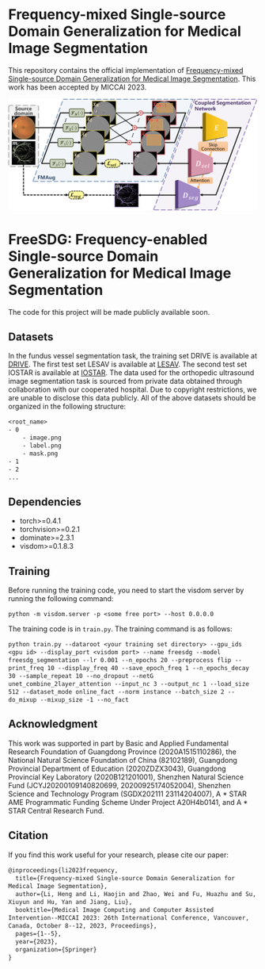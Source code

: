 # Frequency-mixed Single-source Domain Generalization for Medical Image Segmentation

This repository contains the official implementation of [Frequency-mixed Single-source Domain Generalization for Medical Image Segmentation](https://arxiv.org/abs/2307.09005). This work has been accepted by MICCAI 2023.

![](images/miccai2023.png)

# FreeSDG: Frequency-enabled Single-source Domain Generalization for Medical Image Segmentation

The code for this project will be made publicly available soon.

## Datasets

In the fundus vessel segmentation task, the training set DRIVE is available at [DRIVE](https://drive.grand-challenge.org/).
The first test set LESAV is available at [LESAV](https://figshare.com/articles/dataset/LES-AV_dataset/11857698).
The second test set IOSTAR is available at [IOSTAR](http://www.retinacheck.org/download-iostar-retinal-vessel-segmentation-dataset).
The data used for the orthopedic ultrasound image segmentation task is sourced from private data obtained through collaboration with our cooperated hospital. Due to copyright restrictions, we are unable to disclose this data publicly.
All of the above datasets should be organized in the following structure:

```
<root_name>
- 0
    - image.png
    - label.png
    - mask.png
- 1
- 2
...
```

## Dependencies

* torch>=0.4.1
* torchvision>=0.2.1
* dominate>=2.3.1
* visdom>=0.1.8.3

## Training

Before running the training code, you need to start the visdom server by running the following command:

```
python -m visdom.server -p <some free port> --host 0.0.0.0
```

The training code is in `train.py`. The training command is as follows:

```
python train.py --dataroot <your training set directory> --gpu_ids <gpu id> --display_port <visdom port> --name freesdg --model freesdg_segmentation --lr 0.001 --n_epochs 20 --preprocess flip --print_freq 10 --display_freq 40 --save_epoch_freq 1 --n_epochs_decay 30 --sample_repeat 10 --no_dropout --netG unet_combine_2layer_attention --input_nc 3 --output_nc 1 --load_size 512 --dataset_mode online_fact --norm instance --batch_size 2 --do_mixup --mixup_size -1 --no_fact
```

## Acknowledgment
This work was supported in part by Basic and Applied Fundamental Research Foundation of Guangdong Province (2020A1515110286), the National Natural Science Foundation of China (82102189), Guangdong Provincial Department of Education (2020ZDZX3043), Guangdong Provincial Key Laboratory (2020B121201001), Shenzhen Natural Science Fund (JCYJ20200109140820699, 20200925174052004), Shenzhen Science and Technology Program (SGDX202111 23114204007), A * STAR AME Programmatic Funding Scheme Under Project A20H4b0141, and A * STAR Central Research Fund.

## Citation

If you find this work useful for your research, please cite our paper:

```
@inproceedings{li2023frequency,
  title={Frequency-mixed Single-source Domain Generalization for Medical Image Segmentation},
  author={Li, Heng and Li, Haojin and Zhao, Wei and Fu, Huazhu and Su, Xiuyun and Hu, Yan and Jiang, Liu},
  booktitle={Medical Image Computing and Computer Assisted Intervention--MICCAI 2023: 26th International Conference, Vancouver, Canada, October 8--12, 2023, Proceedings},
  pages={1--5},
  year={2023},
  organization={Springer}
}
```



